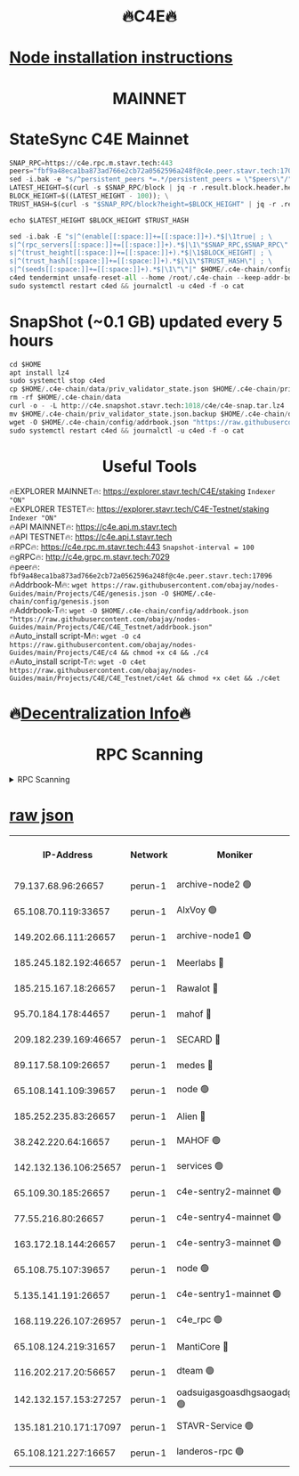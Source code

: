 <h1 align="center"> 🔥C4E🔥</h1>

[Node installation instructions](https://github.com/obajay/nodes-Guides/tree/main/Projects/C4E)
=

<h1 align="center"> MAINNET</h1>

# StateSync C4E Mainnet
```python
SNAP_RPC=https://c4e.rpc.m.stavr.tech:443
peers="fbf9a48eca1ba873ad766e2cb72a0562596a248f@c4e.peer.stavr.tech:17096"
sed -i.bak -e "s/^persistent_peers *=.*/persistent_peers = \"$peers\"/" $HOME/.c4e-chain/config/config.toml
LATEST_HEIGHT=$(curl -s $SNAP_RPC/block | jq -r .result.block.header.height); \
BLOCK_HEIGHT=$((LATEST_HEIGHT - 100)); \
TRUST_HASH=$(curl -s "$SNAP_RPC/block?height=$BLOCK_HEIGHT" | jq -r .result.block_id.hash)

echo $LATEST_HEIGHT $BLOCK_HEIGHT $TRUST_HASH

sed -i.bak -E "s|^(enable[[:space:]]+=[[:space:]]+).*$|\1true| ; \
s|^(rpc_servers[[:space:]]+=[[:space:]]+).*$|\1\"$SNAP_RPC,$SNAP_RPC\"| ; \
s|^(trust_height[[:space:]]+=[[:space:]]+).*$|\1$BLOCK_HEIGHT| ; \
s|^(trust_hash[[:space:]]+=[[:space:]]+).*$|\1\"$TRUST_HASH\"| ; \
s|^(seeds[[:space:]]+=[[:space:]]+).*$|\1\"\"|" $HOME/.c4e-chain/config/config.toml
c4ed tendermint unsafe-reset-all --home /root/.c4e-chain --keep-addr-book
sudo systemctl restart c4ed && journalctl -u c4ed -f -o cat
```
# SnapShot (~0.1 GB) updated every 5 hours
```python
cd $HOME
apt install lz4
sudo systemctl stop c4ed
cp $HOME/.c4e-chain/data/priv_validator_state.json $HOME/.c4e-chain/priv_validator_state.json.backup
rm -rf $HOME/.c4e-chain/data
curl -o - -L http://c4e.snapshot.stavr.tech:1018/c4e/c4e-snap.tar.lz4 | lz4 -c -d - | tar -x -C $HOME/.c4e-chain --strip-components 2
mv $HOME/.c4e-chain/priv_validator_state.json.backup $HOME/.c4e-chain/data/priv_validator_state.json
wget -O $HOME/.c4e-chain/config/addrbook.json "https://raw.githubusercontent.com/obajay/nodes-Guides/main/Projects/C4E/addrbook.json"
sudo systemctl restart c4ed && journalctl -u c4ed -f -o cat
```
 <h1 align="center"> Useful Tools</h1>

🔥EXPLORER MAINNET🔥:  https://explorer.stavr.tech/C4E/staking            `Indexer "ON"` \
🔥EXPLORER TESTET🔥:   https://explorer.stavr.tech/C4E-Testnet/staking     `Indexer "ON"` \
🔥API MAINNET🔥:       https://c4e.api.m.stavr.tech \
🔥API TESTNET🔥:       https://c4e.api.t.stavr.tech \
🔥RPC🔥:               https://c4e.rpc.m.stavr.tech:443                  `Snapshot-interval = 100` \
🔥gRPC🔥:              http://c4e.grpc.m.stavr.tech:7029 \
🔥peer🔥:              `fbf9a48eca1ba873ad766e2cb72a0562596a248f@c4e.peer.stavr.tech:17096` \
🔥Addrbook-M🔥:    ```wget https://raw.githubusercontent.com/obajay/nodes-Guides/main/Projects/C4E/genesis.json -O $HOME/.c4e-chain/config/genesis.json``` \
🔥Addrbook-T🔥:    ```wget -O $HOME/.c4e-chain/config/addrbook.json "https://raw.githubusercontent.com/obajay/nodes-Guides/main/Projects/C4E/C4E_Testnet/addrbook.json"``` \
🔥Auto_install script-M🔥: ```wget -O c4 https://raw.githubusercontent.com/obajay/nodes-Guides/main/Projects/C4E/c4 && chmod +x c4 && ./c4``` \
🔥Auto_install script-T🔥: ```wget -O c4et https://raw.githubusercontent.com/obajay/nodes-Guides/main/Projects/C4E/C4E_Testnet/c4et && chmod +x c4et && ./c4et```

🔥[Decentralization Info](https://github.com/obajay/StateSync-snapshots/tree/main/Projects/C4E/Decentralization)🔥
=

<h1 align="center"> RPC Scanning</h1>

<details>
<summary>RPC Scanning</summary>

<h2 align="center"> We scan nodes in real time every 4 hours. And we provide the final result of RPC endpoints.
We cannot influence the operation of these nodes in any way. </h2>


```python
If Voting Power is higher than 0 --> then the Node is a validator of the network and may be subject to attack and be a potential threat to the chain.
```
```python
We marked such validators with a red symbol
```

</details>

[raw json](https://rpc-check.c4e.stavr.tech/c4e/rpc-c4e-result.json)
=



<table><tr><th>IP-Address</th><th>Network</th><th>Moniker</th><th>Latest Block Height</th><th>Earliest Block Height</th><th>Catching Up</th><th>Tx Index</th><th>Voting Power</th><th>Scan Time</th></tr><tr><td>79.137.68.96:26657</td><td>perun-1</td><td>archive-node2 🟢</td><td>7606449</td><td>1</td><td>False</td><td>on</td><td>0</td><td>2024-03-16T06:12:10.510949159UTC</td></tr><tr><td>65.108.70.119:33657</td><td>perun-1</td><td>AlxVoy 🟢</td><td>7606859</td><td>1</td><td>False</td><td>on</td><td>0</td><td>2024-03-16T06:12:25.041828607UTC</td></tr><tr><td>149.202.66.111:26657</td><td>perun-1</td><td>archive-node1 🟢</td><td>7606862</td><td>1</td><td>False</td><td>on</td><td>0</td><td>2024-03-16T06:12:41.231020527UTC</td></tr><tr><td>185.245.182.192:46657</td><td>perun-1</td><td>Meerlabs 🔴</td><td>7606863</td><td>1051501</td><td>False</td><td>on</td><td>344615</td><td>2024-03-16T06:12:48.273694959UTC</td></tr><tr><td>185.215.167.18:26657</td><td>perun-1</td><td>Rawalot 🔴</td><td>7606864</td><td>1090501</td><td>False</td><td>on</td><td>450091</td><td>2024-03-16T06:12:59.395079171UTC</td></tr><tr><td>95.70.184.178:44657</td><td>perun-1</td><td>mahof 🔴</td><td>7606859</td><td>2342001</td><td>False</td><td>off</td><td>1356400</td><td>2024-03-16T06:12:24.426068542UTC</td></tr><tr><td>209.182.239.169:46657</td><td>perun-1</td><td>SECARD 🔴</td><td>7606861</td><td>2616101</td><td>False</td><td>off</td><td>749308</td><td>2024-03-16T06:12:36.608822550UTC</td></tr><tr><td>89.117.58.109:26657</td><td>perun-1</td><td>medes 🔴</td><td>7606864</td><td>2826001</td><td>False</td><td>off</td><td>891025</td><td>2024-03-16T06:12:54.980217162UTC</td></tr><tr><td>65.108.141.109:39657</td><td>perun-1</td><td>node 🟢</td><td>7606857</td><td>5303301</td><td>False</td><td>on</td><td>0</td><td>2024-03-16T06:12:12.851146722UTC</td></tr><tr><td>185.252.235.83:26657</td><td>perun-1</td><td>Alien 🔴</td><td>7606862</td><td>6502501</td><td>False</td><td>on</td><td>648215</td><td>2024-03-16T06:12:41.490970690UTC</td></tr><tr><td>38.242.220.64:16657</td><td>perun-1</td><td>MAHOF 🟢</td><td>7606861</td><td>6885501</td><td>False</td><td>on</td><td>0</td><td>2024-03-16T06:12:38.953505456UTC</td></tr><tr><td>142.132.136.106:25657</td><td>perun-1</td><td>services 🟢</td><td>7606859</td><td>7012001</td><td>False</td><td>on</td><td>0</td><td>2024-03-16T06:12:27.597854325UTC</td></tr><tr><td>65.109.30.185:26657</td><td>perun-1</td><td>c4e-sentry2-mainnet 🟢</td><td>7606863</td><td>7284001</td><td>False</td><td>on</td><td>0</td><td>2024-03-16T06:12:47.990992484UTC</td></tr><tr><td>77.55.216.80:26657</td><td>perun-1</td><td>c4e-sentry4-mainnet 🟢</td><td>7606859</td><td>7297001</td><td>False</td><td>on</td><td>0</td><td>2024-03-16T06:12:24.743565574UTC</td></tr><tr><td>163.172.18.144:26657</td><td>perun-1</td><td>c4e-sentry3-mainnet 🟢</td><td>7606863</td><td>7297001</td><td>False</td><td>on</td><td>0</td><td>2024-03-16T06:12:48.526002519UTC</td></tr><tr><td>65.108.75.107:39657</td><td>perun-1</td><td>node 🟢</td><td>7606859</td><td>7300001</td><td>False</td><td>on</td><td>0</td><td>2024-03-16T06:12:27.898216097UTC</td></tr><tr><td>5.135.141.191:26657</td><td>perun-1</td><td>c4e-sentry1-mainnet 🟢</td><td>7606856</td><td>7300501</td><td>False</td><td>on</td><td>0</td><td>2024-03-16T06:12:09.693608190UTC</td></tr><tr><td>168.119.226.107:26957</td><td>perun-1</td><td>c4e_rpc 🟢</td><td>7606857</td><td>7506857</td><td>False</td><td>on</td><td>0</td><td>2024-03-16T06:12:17.425783393UTC</td></tr><tr><td>65.108.124.219:31657</td><td>perun-1</td><td>MantiCore 🔴</td><td>7606859</td><td>7506859</td><td>False</td><td>off</td><td>729894</td><td>2024-03-16T06:12:23.859016633UTC</td></tr><tr><td>116.202.217.20:56657</td><td>perun-1</td><td>dteam 🟢</td><td>7606856</td><td>7511001</td><td>False</td><td>on</td><td>0</td><td>2024-03-16T06:12:10.219517119UTC</td></tr><tr><td>142.132.157.153:27257</td><td>perun-1</td><td>oadsuigasgoasdhgsaogadg 🟢</td><td>7606856</td><td>7574001</td><td>False</td><td>on</td><td>0</td><td>2024-03-16T06:12:07.408923899UTC</td></tr><tr><td>135.181.210.171:17097</td><td>perun-1</td><td>STAVR-Service 🟢</td><td>7606859</td><td>7604001</td><td>False</td><td>on</td><td>0</td><td>2024-03-16T06:12:28.192403695UTC</td></tr><tr><td>65.108.121.227:16657</td><td>perun-1</td><td>landeros-rpc 🟢</td><td>7606856</td><td>7604401</td><td>False</td><td>on</td><td>0</td><td>2024-03-16T06:12:09.997049775UTC</td></tr></table>
